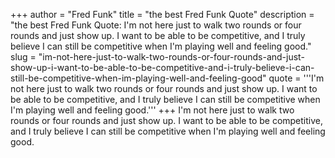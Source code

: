 +++
author = "Fred Funk"
title = "the best Fred Funk Quote"
description = "the best Fred Funk Quote: I'm not here just to walk two rounds or four rounds and just show up. I want to be able to be competitive, and I truly believe I can still be competitive when I'm playing well and feeling good."
slug = "im-not-here-just-to-walk-two-rounds-or-four-rounds-and-just-show-up-i-want-to-be-able-to-be-competitive-and-i-truly-believe-i-can-still-be-competitive-when-im-playing-well-and-feeling-good"
quote = '''I'm not here just to walk two rounds or four rounds and just show up. I want to be able to be competitive, and I truly believe I can still be competitive when I'm playing well and feeling good.'''
+++
I'm not here just to walk two rounds or four rounds and just show up. I want to be able to be competitive, and I truly believe I can still be competitive when I'm playing well and feeling good.
